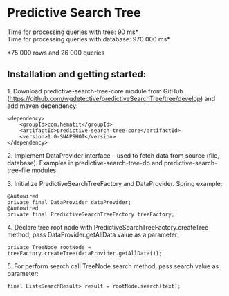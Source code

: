# Predictive Search Tree
Time for processing queries with tree: 90 ms*  
Time for processing queries with database: 970 000 ms*  

*75 000 rows and 26 000 queries

## Installation and getting started:
  
1\.	Download predictive-search-tree-core module from GitHub (https://github.com/wgdetective/predictiveSearchTree/tree/develop) and add maven dependency:
```
<dependency>  
    <groupId>com.hematit</groupId>  
    <artifactId>predictive-search-tree-core</artifactId>  
    <version>1.0-SNAPSHOT</version>  
</dependency>
```
2\.	Implement DataProvider interface – used to fetch data from source (file, database). Examples in predictive-search-tree-db and predictive-search-tree-file modules.

3\.	Initialize PredictiveSearchTreeFactory and DataProvider. Spring example:  
```    
@Autowired  
private final DataProvider dataProvider;  
@Autowired  
private final PredictiveSearchTreeFactory treeFactory;
```

4\.	Declare tree root node with PredictiveSearchTreeFactory.createTree method, pass DataProvider.getAllData value as a parameter:  
```
private TreeNode rootNode = treeFactory.createTree(dataProvider.getAllData());
```

5\.	For perform search call TreeNode.search method, pass search value as parameter:  
```
final List<SearchResult> result = rootNode.search(text);
```
